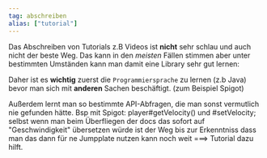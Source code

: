 ```yaml
---
tag: abschreiben
alias: ["tutorial"]
---
```


Das Abschreiben von Tutorials z.B Videos ist **nicht** sehr schlau und auch nicht der beste Weg.
Das kann in den *meisten* Fällen stimmen aber unter bestimmten Umständen kann man damit eine Library sehr gut lernen:

Daher ist es **wichtig** zuerst die `Programmiersprache` zu lernen (z.b Java) bevor man sich mit **anderen** Sachen beschäftigt. (zum Beispiel Spigot)

Außerdem lernt man so bestimmte API-Abfragen, die man sonst vermutlich nie gefunden hätte.
Bsp mit Spigot: player#getVelocity() und #setVelocity; selbst wenn man beim Überfliegen der docs das sofort auf "Geschwindigkeit" übersetzen würde ist der Weg bis zur Erkenntniss dass man das dann für ne Jumpplate nutzen kann noch weit ===> Tutorial dazu hilft.
